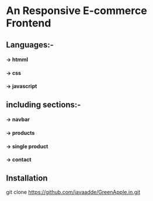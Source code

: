 # An Responsive E-commerce Frontend
  

## Languages:-

 #### -> htmml
 #### -> css
 #### -> javascript

## including sections:-

#### -> navbar
#### -> products
#### -> single product
#### -> contact

## Installation
git clone https://github.com/javaadde/GreenApple.in.git
